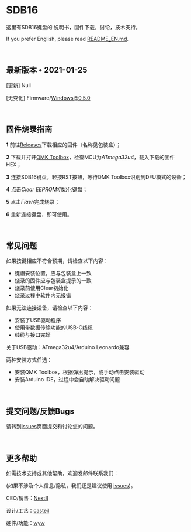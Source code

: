 # SDB16

这里有SDB16键盘的 说明书，固件下载，讨论，技术支持。

If you prefer English, please read [README_EN.md](https://github.com/wangyiwei2015/SDB16/blob/main/README_EN.md).

<br>

## 最新版本 • 2021-01-25

[更新] Null

[无变化] Firmware/Windows@0.5.0

<br>

## 固件烧录指南

**1** 前往[Releases](https://github.com/wangyiwei2015/SDB16/releases)下载相应的固件（名称见包装盒）；

**2** 下载并打开[QMK Toolbox](https://github.com/qmk/qmk_toolbox/releases/latest)，检查MCU为*ATmega32u4*，载入下载的固件HEX；

**3** 连接SDB16键盘，轻按RST按钮，等待QMK Toolbox识别到DFU模式的设备；

**4** 点击*Clear EEPROM*初始化键盘；

**5** 点击*Flash*完成烧录；

**6** 重新连接键盘，即可使用。

<br>

## 常见问题

如果按键相应不符合预期，请检查以下内容：

- 键帽安装位置，应与包装盒上一致
- 烧录的固件应与包装盒提示的一致
- 烧录前使用Clear初始化
- 烧录过程中软件内无报错

如果无法连接设备，请检查以下内容：

- 安装了USB驱动程序
- 使用带数据传输功能的USB-C线缆
- 线缆与接口完好

关于USB驱动：ATmega32u4/Arduino Leonardo兼容

两种安装方式任选：

- 安装QMK Toolbox，根据弹出提示，或手动点击安装驱动
- 安装Arduino IDE，过程中会自动解决驱动问题

<br>

## 提交问题/反馈Bugs

请转到[issues](https://github.com/wangyiwei2015/SDB16/issues)页面提交和讨论您的问题。

<br>

## 更多帮助

如需技术支持或其他帮助，欢迎发邮件联系我们：

(如果不涉及个人信息/隐私，我们还是建议使用 [issues](https://github.com/wangyiwei2015/SDB16/issues))。

CEO/销售：[NextB](mailto://nextb@163.com)

设计/工艺：[casteil](mailto://1741768232@qq.com)

硬件/功能：[wyw](mailto://wangyw.dev@outlook.com)

